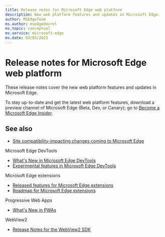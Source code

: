 ```yaml
---
title: Release notes for Microsoft Edge web platform
description: New web platform features and updates in Microsoft Edge.
author: MSEdgeTeam
ms.author: msedgedevrel
ms.topic: conceptual
ms.service: microsoft-edge
ms.date: 03/03/2025
---
```

# Release notes for Microsoft Edge web platform

These release notes cover the new web platform features and updates in Microsoft Edge.

To stay up-to-date and get the latest web platform features, download a preview channel of Microsoft Edge (Beta, Dev, or Canary); go to [Become a Microsoft Edge Insider](https://www.microsoft.com/edge/download/insider).


<!-- ====================================================================== -->
## See also

* [Site compatibility-impacting changes coming to Microsoft Edge](../site-impacting-changes.md)

Microsoft Edge DevTools
* [What's New in Microsoft Edge DevTools](../../devtools/whats-new/whats-new.md)
* [Experimental features in Microsoft Edge DevTools](../../devtools/experimental-features/index.md)

Microsoft Edge extensions
* [Released features for Microsoft Edge extensions](../../extensions-chromium/whats-new/released-features.md)
* [Roadmap for Microsoft Edge extensions](../../extensions-chromium/whats-new/roadmap.md)

Progressive Web Apps
* [What's New in PWAs](../../progressive-web-apps/whats-new/pwa.md)

WebView2
* [Release Notes for the WebView2 SDK](../../webview2/release-notes/index.md)
